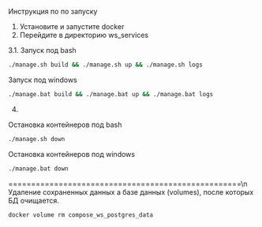 Инструкция по по запуску

1. Установите и запустите docker
2. Перейдите в директорию ws_services

3.1. 
Запуск под bash
```bash
./manage.sh build && ./manage.sh up && ./manage.sh logs
```
Запуск под windows
```bash
./manage.bat build && ./manage.bat up && ./manage.bat logs
```

4. 
Остановка контейнеров под bash
```bash
./manage.sh down
```

Остановка контейнеров под windows
```bash
./manage.bat down
```

===================================================\n
Удаление сохраненных данных а базе данных (volumes), после которых БД очищается.
```bash
docker volume rm compose_ws_postgres_data
```
